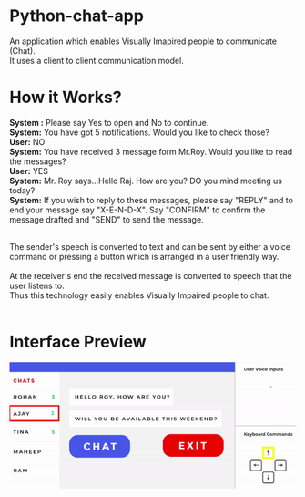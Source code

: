 # Python-chat-app

An application which enables Visually Imapired people to communicate (Chat).  
It uses a client to client communication model.  
  
 # How it Works?
**System :** Please say Yes to open and No to continue.   
**System:** You have got 5 notifications. Would you like to check those?  
**User:** NO  
**System:** You have received 3 message form Mr.Roy. Would you like to read the messages?  
**User:** YES  
**System:** Mr. Roy says...Hello Raj. How are you? DO you mind meeting us today?  
**System:** If you wish to reply to these messages, please say "REPLY" and to end your message say "X-E-N-D-X". Say "CONFIRM" to confirm the message drafted and "SEND"  to send the message.  
  
  <br>
The sender's speech is converted to text and can be sent by either a voice command or pressing a button which is arranged in a user friendly way.  <br><br>
At the receiver's end the received message is converted to speech that the user listens to.  
<br>
Thus this technology easily enables Visually Impaired people to chat.  
<br>
<br>

# Interface Preview
 ![PChat app preview](UI.gif)
